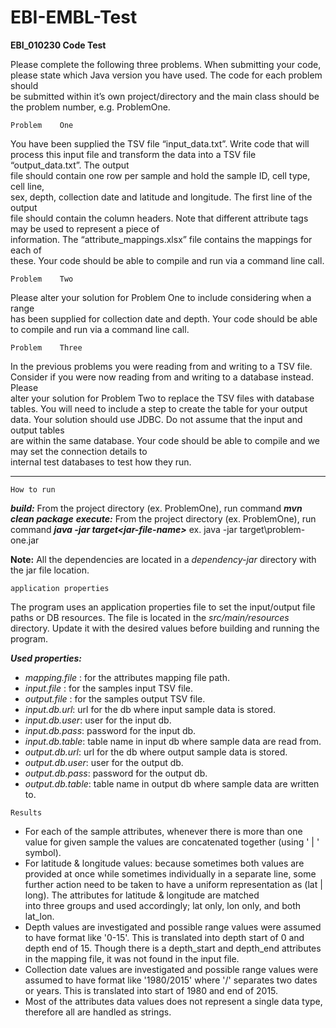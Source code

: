 # EBI-EMBL-Test
**EBI_010230	Code	Test**

Please	complete	the	following	three	problems.	When	submitting	your	code,	
please	state	which	Java	version	you	have	used.	The	code	for	each	problem	should	
be	submitted	within	it’s	own	project/directory	and	the	main	class	should	be	the	
problem	number,	e.g.	ProblemOne.

`Problem	One`

You	have	been	supplied	the	TSV	file	“input_data.txt”.	Write	code	that	will	process	
this	input	file	and	transform	the	data	into	a	TSV	file	“output_data.txt”.	The	output	
file	should	contain	one	row	per	sample	and	hold	the	sample	ID,	cell	type,	cell	line,	
sex,	depth,	collection	date	and	latitude	and	longitude.	The	first	line	of	the	output	
file	should	contain	the	column	headers.
Note	that	different	attribute	tags	may	be	used	to	represent	a	piece	of	
information.	The	“attribute_mappings.xlsx”	file	contains	the	mappings	for	each	of	
these.
Your	code	should	be	able	to	compile	and	run	via	a	command	line	call.

`Problem	Two`

Please	alter	your	solution	for	Problem	One	to	include	considering	when	a	range	
has	been	supplied	for	collection	date	and	depth.
Your	code	should	be	able	to	compile	and	run	via	a	command	line call.
	
`Problem	Three`

In	the	previous	problems	you	were	reading	from	and	writing	to	a	TSV	file.	
Consider	if	you	were	now	reading	from	and	writing	to	a	database	instead.	Please	
alter	your solution	for	Problem	Two	to	replace	the	TSV	files	with	database	tables.
You	will	need	to	include	a	step	to	create	the	table	for	your	output	data.
Your	solution	should	use	JDBC.	Do	not	assume	that	the	input	and	output	tables	
are	within	the	same	database.
Your	code	should	be	able	to	compile	and	we	may	set	the	connection	details	to	
internal	test	databases	to	test	how	they	run.
_________________________________________________________________________


`How to run`

_**build:**_ From the project directory (ex. ProblemOne), run command _**mvn clean package**_
_**execute:**_ From the project directory (ex. ProblemOne), run command _**java -jar target\<jar-file-name>**_
ex. java -jar target\problem-one.jar

**Note:** All the dependencies are located in a _dependency-jar_ directory with the jar file location.

`application properties`

The program uses an application properties file to set the input/output file paths or DB resources.
The file is located in the _src/main/resources_ directory. Update it with the desired values 
before building and running the program.

**_Used properties:_**
 - _mapping.file_ : for the attributes mapping file path.
 - _input.file_ : for the samples input TSV file.
 - _output.file_ : for the samples output TSV file.
 - _input.db.url_: url for the db where input sample data is stored.
 - _input.db.user_: user for the input db.
 - _input.db.pass_: password for the input db.
 - _input.db.table_: table name in input db where sample data are read from.
 - _output.db.url_: url for the db where output sample data is stored.
 - _output.db.user_: user for the output db.
 - _output.db.pass_: password for the output db.
 - _output.db.table_: table name in output db where sample data are written to.
 
 `Results`
 
 - For each of the sample attributes, whenever there is more than one value for given sample 
 the values are concatenated together (using ' | ' symbol). 
 - For latitude & longitude values: because sometimes both values are provided at once while 
 sometimes individually in a separate line, some further action need to be taken to have a 
 uniform representation as (lat | long). The attributes for latitude & longitude are matched  
 into three groups and used accordingly; lat only, lon only, and both lat_lon.
 - Depth values are investigated and possible range values were assumed to have format like '0-15'. 
 This is translated into depth start of 0 and depth end of 15. Though there is a depth_start 
 and depth_end attributes in the mapping file, it was not found in the input file.
 - Collection date values are investigated and possible range values were assumed to have format like 
 '1980/2015' where '/' separates two dates or years. This is translated into start of 1980 and end of 2015. 
 - Most of the attributes data values does not represent a single data type, therefore all 
 are handled as strings.     
 
 